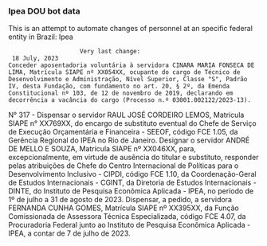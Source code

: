  ### Ipea DOU bot data
 This is an attempt to automate changes of personnel at an specific federal entity in Brazil: Ipea
 
                        Very last change: 
 	 18 July, 2023
	Conceder aposentadoria voluntária à servidora CINARA MARIA FONSECA DE LIMA, Matrícula SIAPE nº XX054XX, ocupante do cargo de Técnico de Desenvolvimento e Administração, Nível Superior, Classe "S", Padrão IV, desta Fundação, com fundamento no art. 20, § 2º, da Emenda Constitucional nº 103, de 12 de novembro de 2019, declarando em decorrência a vacância do cargo (Processo n.º 03001.002122/2023-13).
N° 317 - Dispensar o servidor RAUL JOSÉ CORDEIRO LEMOS, Matrícula SIAPE n° XX769XX, do encargo de substituto eventual do Chefe de Serviço de Execução Orçamentária e Financeira - SEEOF, código FCE 1.05, da Gerência Regional do IPEA no Rio de Janeiro.
Designar o servidor ANDRÉ DE MELLO E SOUZA, Matrícula SIAPE nº XX046XX, para, excepcionalmente, em virtude de ausência do titular e substituto, responder pelas atribuições de Chefe do Centro Internacional de Políticas para o Desenvolvimento Inclusivo - CIPDI, código FCE 1.10, da Coordenação-Geral de Estudos Internacionais - CGINT, da Diretoria de Estudos Internacionais - DINTE, do Instituto de Pesquisa Econômica Aplicada - IPEA, no período de 1º de julho a 31 de agosto de 2023.
Dispensar, a pedido, a servidora FERNANDA CUNHA GOMES, Matrícula SIAPE nº XX395XX, da Função Comissionada de Assessora Técnica Especializada, código FCE 4.07, da Procuradoria Federal junto ao Instituto de Pesquisa Econômica Aplicada - IPEA, a contar de 7 de julho de 2023.
